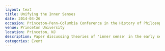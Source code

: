 ```yaml
---
layout: text
title: Unifying the Inner Senses
date: 2014-04-26
occasion: Princeton-Penn-Columbia Conference in the History of Philosophy
venue: Princeton University
location: Princeton, NJ
description: Paper discussing theories of 'inner sense' in the early seventeenth century.
categories: Event
---
```




